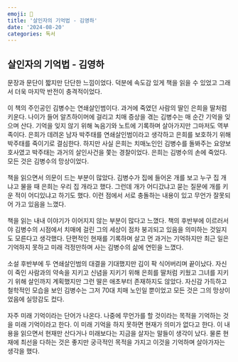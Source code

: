 ```yaml
---
emoji: 🔪
title: '살인자의 기억법 - 김영하'
date: '2024-08-20'
categories: 독서
---
```

## 살인자의 기억법 - 김영하
문장과 문단이 짧지만 단단한 느낌이었다. 덕분에 속도감 있게 책을 읽을 수 있었고 그래서 더욱 마지막 반전이 충격적이었다.
<br/> <br/>
이 책의 주인공인 김병수는 연쇄살인범이다. 과거에 죽였던 사람의 딸인 은희을 딸처럼 키운다. 나이가 들어 알츠하이머에 걸리고 치매 증상을 겪는 김병수는 매 순간 기억을 잊으며 산다. 기억을 잊지 않기 위해 녹음기와 노트에 기록하며 살아가지만 그마저도 역부족이다. 은희가 데려온 남자 박주태를 연쇄살인범이라고 생각하고 은희를 보호하기 위해 박주태를 죽이기로 결심한다. 하지만 사실 은희는 치매노인인 김병수를 돌봐주는 요양보호사였고 박주태는 과거의 살인사건을 쫓는 경찰이었다. 은희는 김병수의 손에 죽었다. 모든 것은 김병수의 망상이었다.
<br/> <br/>
책을 읽으면서 의문이 드는 부분이 많았다. 김병수가 집에 들어온 개를 보고 누구 집 개냐고 물을 때 은희는 우리 집 개라고 했다. 그런데 개가 어디갔냐고 묻는 질문에 개를 키운 적이 어디있냐고 하기도 했다. 이런 점에서 서로 충돌하는 내용이 있고 무언가 잘못되어 가고 있음을 느꼈다.
<br/> <br/>
책을 읽는 내내 이야기가 이어지지 않는 부분이 많다고 느꼈다. 책의 후반부에 이르러서야 김병수의 시점에서 치매에 걸린 그의 세상이 점차 붕괴되고 있음을 의미하는 것일지도 모른다고 생각했다. 단편적인 현재를 기록하며 살고 먼 과거는 기억하지만 최근 일은 기억하지 못하고 미래 걱정만하며 사는 김병수의 삶에 연민을 느꼈다.
<br/> <br/>
소설 후반부에 두 연쇄살인범의 대결을 기대했지만 김이 팍 식어버리며 끝이났다. 자신이 죽인 사람과의 약속을 지키고 신념을 지키기 위해 은희를 딸처럼 키웠고 그녀를 지키기 위해 살인까지 계획했지만 그런 딸은 애초부터 존재하지도 않았다. 자신감 가득하고 철학적인 모습을 보인 김병수는 그저 70대 치매 노인일 뿐이었고 모든 것은 그의 망상이었음에 실망감도 컸다.
<br/> <br/>
자주 미래 기억이라는 단어가 나온다. 나중에 무언가를 할 것이라는 목적을 기억하는 것을 미래 기억이라고 한다. 이 미래 기억을 하지 못하면 현재가 의미가 없다고 한다. 이 내용을 읽으면서 현재만 산다거나 미래보다는 지금을 살자는 말들이 생각이 났다. 물론 현재에 최선을 다하는 것은 좋지만 궁극적인 목적을 가지고 이것을 기억하며 살아가자는 생각을 했다.

```toc
```